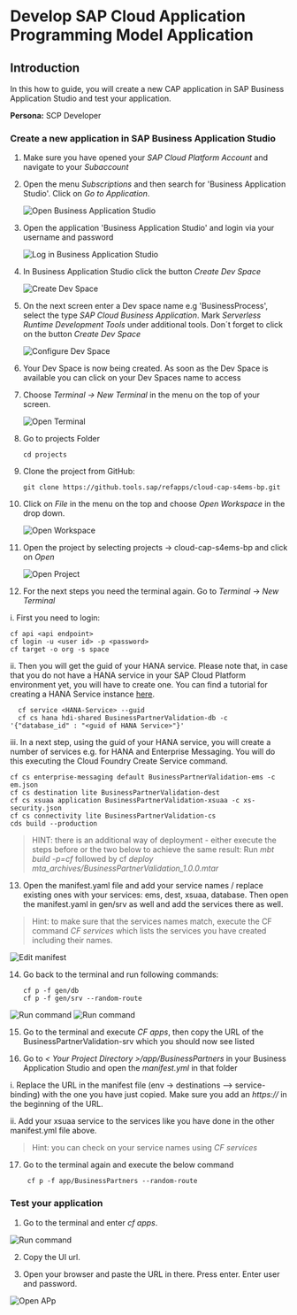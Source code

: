 # Develop SAP Cloud Application Programming Model Application

## Introduction

In this how to guide, you will create a new CAP application in SAP Business Application Studio and test your application.

**Persona:** SCP Developer

### Create a new application in SAP Business Application Studio

1.	Make sure you have opened your *SAP Cloud Platform Account* and navigate to your *Subaccount* 
   
2.	Open the menu *Subscriptions* and then search for 'Business Application Studio'. Click on *Go to Application*.

    ![Open Business Application Studio](./images/dev-cap-app-1.png)
   
3.	Open the application 'Business Application Studio' and login via your username and password

     ![Log in Business Application Studio](./images/dev-cap-app-2.png)
 
4.	In Business Application Studio click the button *Create Dev Space*

     ![Create Dev Space](./images/dev-cap-app-3.png)
 
5.	On the next screen enter a Dev space name e.g 'BusinessProcess', select the type *SAP Cloud Business Application*. Mark    *Serverless Runtime Development Tools* under additional tools. 
    Don´t forget to click on the button *Create Dev Space*

      ![Configure Dev Space](./images/dev-cap-app-4.png)
      
 
6.	Your Dev Space is now being created. As soon as the Dev Space is available you can click on your Dev Spaces name to  access

7.	Choose *Terminal -> New Terminal* in the menu on the top of your screen.

    ![Open Terminal](./images/dev-cap-app-5.png)
 
8. Go to projects Folder
   
   ``` 
   cd projects
   ``` 
 
9.	Clone the project from GitHub: 

    ```
    git clone https://github.tools.sap/refapps/cloud-cap-s4ems-bp.git
     ```
 
10.	Click on *File* in the menu on the top and choose *Open Workspace* in the drop down.

    ![Open Workspace](./images/dev-cap-app-7.png)
 
11.	Open the project by selecting projects -> cloud-cap-s4ems-bp and click on *Open*

    ![Open Project](./images/dev-cap-app-8.png)
 
12.   For the next steps you need the terminal again. Go to *Terminal* -> *New Terminal*
     
   i. First you need to login:
 
    
    cf api <api endpoint>
    cf login -u <user id> -p <password>
    cf target -o org -s space
    
         
   ii. Then you will get the guid of your HANA service. Please note that, in case that you do not have a HANA service in    your SAP Cloud Platform environment yet, you will have to create one. You can find a tutorial for creating a HANA Service instance [here](https://help.sap.com/viewer/cc53ad464a57404b8d453bbadbc81ceb/Cloud/en-US/21418824b23a401aa116d9ad42dd5ba6.html).
     
  
      cf service <HANA-Service> --guid
      cf cs hana hdi-shared BusinessPartnerValidation-db -c '{"database_id" : "<guid of HANA Service>"}'
   
            
   
   iii. In a next step, using the guid of your HANA  service, you will create a number of services e.g. for HANA and Enterprise Messaging. You will do this executing the Cloud  Foundry Create Service command.
   
     
    cf cs enterprise-messaging default BusinessPartnerValidation-ems -c em.json
    cf cs destination lite BusinessPartnerValidation-dest
    cf cs xsuaa application BusinessPartnerValidation-xsuaa -c xs-security.json
    cf cs connectivity lite BusinessPartnerValidation-cs
    cds build --production
               
> HINT: there is an additional way of deployment - either execute the steps before or the two below to achieve the same result: Run *mbt build -p=cf* followed by cf *deploy mta_archives/BusinessPartnerValidation_1.0.0.mtar*


13.	 Open the manifest.yaml file and add your service names / replace existing ones with your services: ems, dest, xsuaa, database. Then open the manifest.yaml in gen/srv as well and add the services there as well.

> Hint: to make sure that the services names match, execute the CF command *CF services* which lists the services you have created including their names.

 ![Edit manifest](./images/dev-cap-app-12.png)
 
14.	Go back to the terminal and run following commands:

       ```
       cf p -f gen/db
       cf p -f gen/srv --random-route
       ```

 ![Run command](./images/dev-cap-app-13.png)
  ![Run command](./images/dev-cap-app-14.png)
 
15.  Go to the terminal and execute *CF apps*, then copy the URL of the BusinessPartnerValidation-srv which you should now see listed

16. Go to *< Your Project Directory >/app/BusinessPartners* in your Business Application Studio and open the *manifest.yml* in that folder

   i. Replace the URL in the manifest file (env -> destinations --> service-binding) with the one you have just copied. Make sure you add an *https://* in the beginning of the URL.

   ii. Add your xsuaa service to the services like you have done in the other manifest.yml file above.

> Hint: you can check on your service names using *CF services*

17. Go to the terminal again and execute the below command
   
      
         cf p -f app/BusinessPartners --random-route


### Test your application

1. Go to the terminal and enter *cf apps*.

 ![Run command](./images/dev-cap-app-18.png)

2. Copy the UI url.

3. Open your browser and paste the URL in there. Press enter. Enter user and password.

 ![Open APp](./images/dev-cap-app-19.png)
